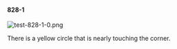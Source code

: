 #### 828-1
![test-828-1-0.png](https://github.com/lil-lab/nlvr/raw/master/nlvr/test/images/6/test-828-1-0.png "test-828-1-0.png")

There is a yellow circle that is nearly touching the corner.